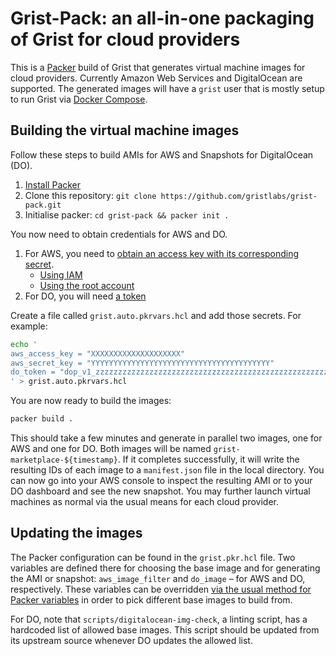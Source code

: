 # Grist-Pack: an all-in-one packaging of Grist for cloud providers

This is a [Packer](https://developer.hashicorp.com/packer/docs/intro) build of Grist that generates virtual machine images for cloud providers. Currently Amazon Web Services and DigitalOcean are supported. The generated images will have a `grist` user that is mostly setup to run Grist via [Docker Compose](https://docs.docker.com/compose/).

## Building the virtual machine images

Follow these steps to build AMIs for AWS and Snapshots for DigitalOcean (DO).

1. [Install Packer](https://developer.hashicorp.com/packer/install)
2. Clone this repository: `git clone https://github.com/gristlabs/grist-pack.git`
3. Initialise packer: `cd grist-pack && packer init .`

You now need to obtain credentials for AWS and DO.

1. For AWS, you need to [obtain an access key with its corresponding secret](https://developer.hashicorp.com/packer/integrations/hashicorp/amazon#authentication).
    * [Using IAM](https://docs.aws.amazon.com/IAM/latest/UserGuide/id_credentials_access-keys.html)
    * [Using the root account](https://docs.aws.amazon.com/IAM/latest/UserGuide/id_root-user_manage_add-key.html)
2. For DO, you will need [a token](https://docs.digitalocean.com/reference/api/create-personal-access-token/)

Create a file called `grist.auto.pkrvars.hcl` and add those secrets. For example:

```sh
echo '
aws_access_key = "XXXXXXXXXXXXXXXXXXXX"
aws_secret_key = "YYYYYYYYYYYYYYYYYYYYYYYYYYYYYYYYYYYYYYYY"
do_token = "dop_v1_zzzzzzzzzzzzzzzzzzzzzzzzzzzzzzzzzzzzzzzzzzzzzzzzzzzzzzzzzzzzzzzz"
' > grist.auto.pkrvars.hcl
```

You are now ready to build the images:

```sh
packer build .
```

This should take a few minutes and generate in parallel two images, one for AWS and one for DO. Both images will be named `grist-marketplace-${timestamp}`. If it completes successfully, it will write the resulting IDs of each image to a `manifest.json` file in the local directory. You can now go into your AWS console to inspect the resulting AMI or to your DO dashboard and see the new snapshot. You may further launch virtual machines as normal via the usual means for each cloud provider.

## Updating the images

The Packer configuration can be found in the `grist.pkr.hcl` file. Two variables are defined there for choosing the base image and for generating the AMI or snapshot: `aws_image_filter` and `do_image` – for AWS and DO, respectively. These variables can be overridden [via the usual method for Packer variables](https://developer.hashicorp.com/packer/docs/templates/hcl_templates/variables#assigning-values-to-input-variables) in order to pick different base images to build from.

For DO, note that `scripts/digitalocean-img-check`, a linting script, has a hardcoded list of allowed base images. This script should be updated from its upstream source whenever DO updates the allowed list.

